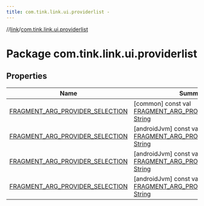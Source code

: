 ```yaml
---
title: com.tink.link.ui.providerlist -
---
```

//[link](../index.md)/[com.tink.link.ui.providerlist](index.md)



# Package com.tink.link.ui.providerlist  


## Properties  
  
|  Name|  Summary| 
|---|---|
| <a name="com.tink.link.ui.providerlist//FRAGMENT_ARG_PROVIDER_SELECTION/#/PointingToDeclaration/"></a>[FRAGMENT_ARG_PROVIDER_SELECTION](-f-r-a-g-m-e-n-t_-a-r-g_-p-r-o-v-i-d-e-r_-s-e-l-e-c-t-i-o-n.md)| <a name="com.tink.link.ui.providerlist//FRAGMENT_ARG_PROVIDER_SELECTION/#/PointingToDeclaration/"></a> [common] const val [FRAGMENT_ARG_PROVIDER_SELECTION](-f-r-a-g-m-e-n-t_-a-r-g_-p-r-o-v-i-d-e-r_-s-e-l-e-c-t-i-o-n.md): [String](https://kotlinlang.org/api/latest/jvm/stdlib/kotlin/-string/index.html)   <br>
| <a name="com.tink.link.ui.providerlist//FRAGMENT_ARG_PROVIDER_SELECTION/#/PointingToDeclaration/"></a>[FRAGMENT_ARG_PROVIDER_SELECTION](index.md#%5Bcom.tink.link.ui.providerlist%2F%2FFRAGMENT_ARG_PROVIDER_SELECTION%2F%23%2FPointingToDeclaration%2F%5D%2FProperties%2F-586840090)| <a name="com.tink.link.ui.providerlist//FRAGMENT_ARG_PROVIDER_SELECTION/#/PointingToDeclaration/"></a> [androidJvm] const val [FRAGMENT_ARG_PROVIDER_SELECTION](index.md#%5Bcom.tink.link.ui.providerlist%2F%2FFRAGMENT_ARG_PROVIDER_SELECTION%2F%23%2FPointingToDeclaration%2F%5D%2FProperties%2F-586840090): [String](https://kotlinlang.org/api/latest/jvm/stdlib/kotlin/-string/index.html)   <br>
| <a name="com.tink.link.ui.providerlist//FRAGMENT_ARG_PROVIDER_SELECTION/#/PointingToDeclaration/"></a>[FRAGMENT_ARG_PROVIDER_SELECTION](index.md#%5Bcom.tink.link.ui.providerlist%2F%2FFRAGMENT_ARG_PROVIDER_SELECTION%2F%23%2FPointingToDeclaration%2F%5D%2FProperties%2F-586840090)| <a name="com.tink.link.ui.providerlist//FRAGMENT_ARG_PROVIDER_SELECTION/#/PointingToDeclaration/"></a> [androidJvm] const val [FRAGMENT_ARG_PROVIDER_SELECTION](index.md#%5Bcom.tink.link.ui.providerlist%2F%2FFRAGMENT_ARG_PROVIDER_SELECTION%2F%23%2FPointingToDeclaration%2F%5D%2FProperties%2F-586840090): [String](https://kotlinlang.org/api/latest/jvm/stdlib/kotlin/-string/index.html)   <br>
| <a name="com.tink.link.ui.providerlist//FRAGMENT_ARG_PROVIDER_SELECTION/#/PointingToDeclaration/"></a>[FRAGMENT_ARG_PROVIDER_SELECTION](index.md#%5Bcom.tink.link.ui.providerlist%2F%2FFRAGMENT_ARG_PROVIDER_SELECTION%2F%23%2FPointingToDeclaration%2F%5D%2FProperties%2F-586840090)| <a name="com.tink.link.ui.providerlist//FRAGMENT_ARG_PROVIDER_SELECTION/#/PointingToDeclaration/"></a> [androidJvm] const val [FRAGMENT_ARG_PROVIDER_SELECTION](index.md#%5Bcom.tink.link.ui.providerlist%2F%2FFRAGMENT_ARG_PROVIDER_SELECTION%2F%23%2FPointingToDeclaration%2F%5D%2FProperties%2F-586840090): [String](https://kotlinlang.org/api/latest/jvm/stdlib/kotlin/-string/index.html)   <br>

